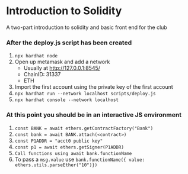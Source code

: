 # Introduction to Solidity
A two-part introduction to solidity and basic front end for the club

### After the deploy.js script has been created
1. `npx hardhat node`
2. Open up metamask and add a network 
    * Usually at http://127.0.0.1:8545/
    * ChainID: 31337
    * ETH
3. Import the first account using the private key of the first account
4. `npx hardhat run --network localhost scripts/deploy.js`
5. `npx hardhat console --network localhost`

### At this point you should be in an interactive JS environment
1. `const BANK = await ethers.getContractFactory("Bank")`
2. `const bank = await BANK.attach(<contract>)`
3. `const P1ADDR = "acct0 public key"`
4. `const p1 = await ethers.getSigner(P1ADDR)`
5. `Call functions using await bank.functionName`
6. To pass a `msg.value` use `bank.functionName({ value: ethers.utils.parseEther("10")})`
